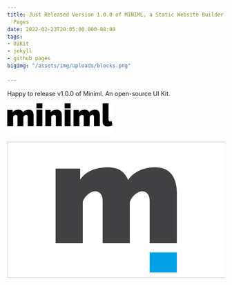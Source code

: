```yaml
---
title: Just Released Version 1.0.0 of MINIML, a Static Website Builder for Github
  Pages
date: 2022-02-23T20:05:00.000-08:00
tags:
- UiKit
- jekyll
- github pages
bigimg: "/assets/img/uploads/blocks.png"

---
```

Happy to release v1.0.0 of Miniml.  An open-source UI Kit.

![](/assets/img/uploads/logo-black.svg)

![](/assets/img/uploads/screenshot.png)